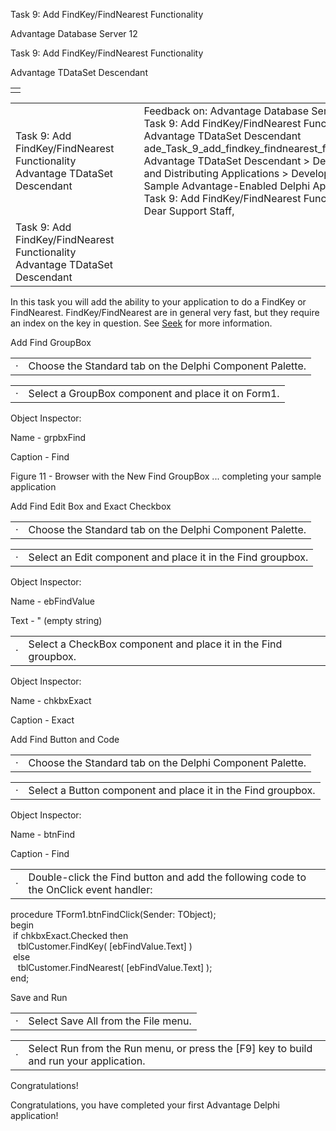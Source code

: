 Task 9: Add FindKey/FindNearest Functionality




Advantage Database Server 12  

Task 9: Add FindKey/FindNearest Functionality

Advantage TDataSet Descendant

|  |
| --- |
|  |

|  |  |  |  |  |
| --- | --- | --- | --- | --- |
| Task 9: Add FindKey/FindNearest Functionality  Advantage TDataSet Descendant |  |  | Feedback on: Advantage Database Server 12 - Task 9: Add FindKey/FindNearest Functionality Advantage TDataSet Descendant ade\_Task\_9\_add\_findkey\_findnearest\_functionality Advantage TDataSet Descendant > Developing and Distributing Applications > Developing a Sample Advantage-Enabled Delphi Application > Task 9: Add FindKey/FindNearest Functionality / Dear Support Staff, |  |
| Task 9: Add FindKey/FindNearest Functionality  Advantage TDataSet Descendant |  |  |  |  |

In this task you will add the ability to your application to do a FindKey or FindNearest. FindKey/FindNearest are in general very fast, but they require an index on the key in question. See [Seek](master_seek_movement.htm) for more information.

Add Find GroupBox

|  |  |
| --- | --- |
| · | Choose the Standard tab on the Delphi Component Palette. |

|  |  |
| --- | --- |
| · | Select a GroupBox component and place it on Form1. |

Object Inspector:

Name - grpbxFind

Caption - Find

Figure 11 - Browser with the New Find GroupBox ... completing your sample application

Add Find Edit Box and Exact Checkbox

|  |  |
| --- | --- |
| · | Choose the Standard tab on the Delphi Component Palette. |

|  |  |
| --- | --- |
| · | Select an Edit component and place it in the Find groupbox. |

Object Inspector:

Name - ebFindValue

Text - " (empty string)

|  |  |
| --- | --- |
| · | Select a CheckBox component and place it in the Find groupbox. |

Object Inspector:

Name - chkbxExact

Caption - Exact

Add Find Button and Code

|  |  |
| --- | --- |
| · | Choose the Standard tab on the Delphi Component Palette. |

|  |  |
| --- | --- |
| · | Select a Button component and place it in the Find groupbox. |

Object Inspector:

Name - btnFind

Caption - Find

|  |  |
| --- | --- |
| · | Double-click the Find button and add the following code to the OnClick event handler: |

procedure TForm1.btnFindClick(Sender: TObject);  
begin  
  if chkbxExact.Checked then   
    tblCustomer.FindKey( [ebFindValue.Text] )   
  else   
    tblCustomer.FindNearest( [ebFindValue.Text] );   
end;

Save and Run

|  |  |
| --- | --- |
| · | Select Save All from the File menu. |

|  |  |
| --- | --- |
| · | Select Run from the Run menu, or press the [F9] key to build and run your application. |

Congratulations!

Congratulations, you have completed your first Advantage Delphi application!
